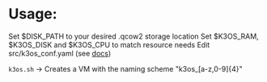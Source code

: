 # Usage:

Set $DISK_PATH to your desired .qcow2 storage location
Set $K3OS_RAM, $K3OS_DISK and $K3OS_CPU to match resource needs
Edit src/k3os_conf.yaml (see [docs](https://github.com/rancher/k3os/blob/master/README.md#configuration))

`k3os.sh` -> Creates a VM with the naming scheme "k3os_[a-z,0-9]{4}"
